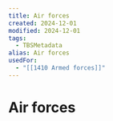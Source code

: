 ```yaml
---
title: Air forces
created: 2024-12-01
modified: 2024-12-01
tags:
  - TBSMetadata
alias: Air forces
usedFor:
  - "[[1410 Armed forces]]"
---
```

# Air forces
